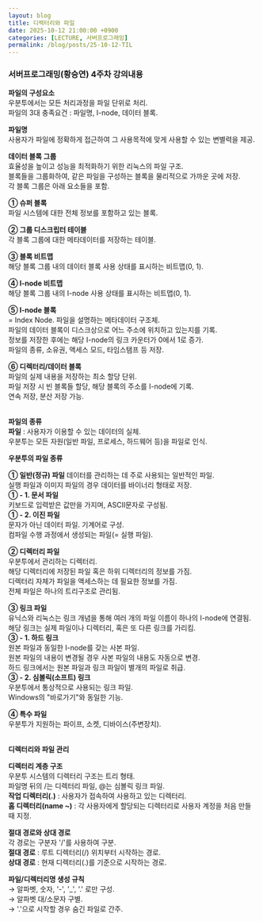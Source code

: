 ```yaml
---
layout: blog
title: 디렉터리와 파일
date: 2025-10-12 21:00:00 +0900
categories: [LECTURE, 서버프로그래밍]
permalink: /blog/posts/25-10-12-TIL
---
```


### 서버프로그래밍(황승연) 4주차 강의내용

**파일의 구성요소**<br>
우분투에서는 모든 처리과정을 파일 단위로 처리.<br>
파일의 3대 충족요건 : 파일명, I-node, 데이터 블록.

**파일명**<br>
사용자가 파일에 정확하게 접근하여 그 사용목적에 맞게 사용할 수 있는 변별력을 제공.

**데이터 블록 그룹**<br>
효율성을 높이고 성능을 최적화하기 위한 리눅스의 파일 구조.<br>
블록들을 그룹화하여, 같은 파일을 구성하는 블록을 물리적으로 가까운 곳에 저장.<br>
각 블록 그룹은 아래 요소들을 포함.

**① 슈퍼 블록**<br>
파일 시스템에 대한 전체 정보를 포함하고 있는 블록.

**② 그룹 디스크립터 테이블**<br>
각 블록 그룹에 대한 메타데이터를 저장하는 테이블.

**③ 블록 비트맵**<br>
해당 블록 그룹 내의 데이터 블록 사용 상태를 표시하는 비트맵(0, 1).

**④ I-node 비트맵**<br>
해당 블록 그룹 내의 I-node 사용 상태를 표시하는 비트맵(0, 1).

**⑤ I-node 블록**<br>
= Index Node. 파일을 설명하는 메타데이터 구조체.<br>
파일의 데이터 블록이 디스크상으로 어느 주소에 위치하고 있는지를 기록.<br>
정보를 저장한 후에는 해당 I-node의 링크 카운터가 0에서 1로 증가.<br>
파일의 종류, 소유권, 액세스 모드, 타임스탬프 등 저장.

**⑥ 디렉터리/데이터 블록**<br>
파일의 실제 내용을 저장하는 최소 할당 단위.<br>
파일 저장 시 빈 블록들 할당, 해당 블록의 주소를 I-node에 기록.<br>
연속 저장, 분산 저장 가능.<br><br>

**파일의 종류**<br>
**파일** : 사용자가 이용할 수 있는 데이터의 실체.<br>
우분투는 모든 자원(일반 파일, 프로세스, 하드웨어 등)을 파일로 인식.

**우분투의 파일 종류**

**① 일반(정규) 파일**
데이터를 관리하는 데 주로 사용되는 일반적인 파일.<br>
실행 파일과 이미지 파일의 경우 데이터를 바이너리 형태로 저장.<br>
**① - 1. 문서 파일**<br>
키보드로 입력받은 값만을 가지며, ASCII문자로 구성됨.<br>
**① - 2. 이진 파일**<br>
문자가 아닌 데이터 파일. 기계어로 구성.<br>
컴파일 수행 과정에서 생성되는 파일(= 실행 파일).

**② 디렉터리 파일**<br>
우분투에서 관리하는 디렉터리.<br>
해당 디렉터리에 저장된 파일 혹은 하위 디렉터리의 정보를 가짐.<br>
디렉터리 자체가 파일을 액세스하는 데 필요한 정보를 가짐.<br>
전체 파일은 하나의 트리구조로 관리됨.

**③ 링크 파일**<br>
유닉스와 리눅스는 링크 개념을 통해 여러 개의 파일 이름이 하나의 I-node에 연결됨.<br>
해당 링크는 실제 파일이나 디렉터리, 혹은 또 다른 링크를 가리킴.<br>
**③ - 1. 하드 링크**<br>
원본 파일과 동일한 I-node를 갖는 사본 파일.<br>
원본 파일의 내용이 변경될 경우 사본 파일의 내용도 자동으로 변경.<br>
하드 링크에서는 원본 파일과 링크 파일이 별개의 파일로 취급.<br>
**③ - 2. 심볼릭(소프트) 링크**<br>
우분투에서 통상적으로 사용되는 링크 파일.<br>
Windows의 "바로가기"와 동일한 기능.

**④ 특수 파일**<br>
우분투가 지원하는 파이프, 소켓, 디바이스(주변장치).<br><br>

**디렉터리와 파일 관리**

**디렉터리 계층 구조**<br>
우분투 시스템의 디렉터리 구조는 트리 형태.<br>
파일명 뒤의 /는 디렉터리 파일, @는 심볼릭 링크 파일.<br>
**작업 디렉터리(.)** : 사용자가 접속하여 사용하고 있는 디렉터리.<br>
**홈 디렉터리(name ~)** : 각 사용자에게 할당되는 디렉터리로 사용자 계정을 처음 만들 때 지정.

**절대 경로와 상대 경로**<br>
각 경로는 구분자 '/'를 사용하여 구분.<br>
**절대 경로** : 루트 디렉터리(/) 위치부터 시작하는 경로.<br>
**상대 경로** : 현재 디렉터리(.)를 기준으로 시작하는 경로.

**파일/디렉터리명 생성 규칙**<br>
→ 알파벳, 숫자, '-', '\_', '.' 로만 구성.<br>
→ 알파벳 대/소문자 구별.<br>
→ '.'으로 시작할 경우 숨긴 파일로 간주.
